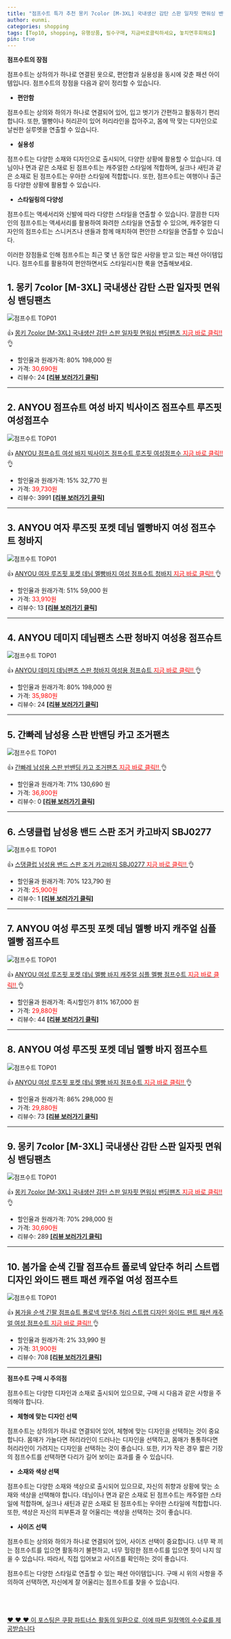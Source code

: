 ```yaml
---
title: "점프수트 특가 추천 몽키 7color [M-3XL] 국내생산 감탄 스판 일자핏 면워싱 밴딩팬츠 비교 장점"
author: eunmi.
categories: shopping
tags: [Top10, shopping, 유행상품, 필수구매, 지금바로클릭하세요, 놓치면후회해요]
pin: true
---
```

**점프수트의 장점**

점프수트는 상하의가 하나로 연결된 옷으로, 편안함과 실용성을 동시에 갖춘 패션 아이템입니다. 점프수트의 장점을 다음과 같이 정리할 수 있습니다.

* **편안함**

점프수트는 상의와 하의가 하나로 연결되어 있어, 입고 벗기가 간편하고 활동하기 편리합니다. 또한, 멜빵이나 허리끈이 있어 허리라인을 잡아주고, 몸에 딱 맞는 디자인으로 날씬한 실루엣을 연출할 수 있습니다.

* **실용성**

점프수트는 다양한 소재와 디자인으로 출시되어, 다양한 상황에 활용할 수 있습니다. 데님이나 면과 같은 소재로 된 점프수트는 캐주얼한 스타일에 적합하며, 실크나 새틴과 같은 소재로 된 점프수트는 우아한 스타일에 적합합니다. 또한, 점프수트는 여행이나 출근 등 다양한 상황에 활용할 수 있습니다.

* **스타일링의 다양성**

점프수트는 액세서리와 신발에 따라 다양한 스타일을 연출할 수 있습니다. 깔끔한 디자인의 점프수트는 액세서리를 활용하여 화려한 스타일을 연출할 수 있으며, 캐주얼한 디자인의 점프수트는 스니커즈나 샌들과 함께 매치하여 편안한 스타일을 연출할 수 있습니다.

이러한 장점들로 인해 점프수트는 최근 몇 년 동안 많은 사랑을 받고 있는 패션 아이템입니다. 점프수트를 활용하여 편안하면서도 스타일리시한 룩을 연출해보세요.

   

## 1. 몽키 7color [M-3XL] 국내생산 감탄 스판 일자핏 면워싱 밴딩팬츠

![점프수트 TOP01](https://thumbnail7.coupangcdn.com/thumbnails/remote/230x230ex/image/vendor_inventory/d664/e49d379396a833fabfd5322760bdfc8428879ae8d81987d07ac6a2752058.JPG)


👍 [몽키 7color [M-3XL] 국내생산 감탄 스판 일자핏 면워싱 밴딩팬츠 <font color=red> 지금 바로 클릭!! </font> ](https://link.coupang.com/re/AFFSDP?lptag=AF3617701&subid=GithubCoopas&pageKey=7119196176&traceid=V0-153&itemId=17820607810&vendorItemId=84984760110) 👌 


- 할인율과 원래가격: 80%  198,000   원
- 가격: <span style='color:red'>30,690원</span>
- 리뷰수: 24  [**[리뷰 보러가기 클릭]**](https://link.coupang.com/re/AFFSDP?lptag=AF3617701&subid=GithubCoopas&pageKey=7119196176&traceid=V0-153&itemId=17820607810&vendorItemId=84984760110)

---


   

## 2. ANYOU 점프슈트 여성 바지 빅사이즈 점프수트 루즈핏 여성점프수

![점프수트 TOP01](https://thumbnail10.coupangcdn.com/thumbnails/remote/230x230ex/image/vendor_inventory/d46d/dd7bb9e43d46c6365dcf27fcacb26fa64c6f97776fe9c3cf37b7e0c6feec.jpg)


👍 [ANYOU 점프슈트 여성 바지 빅사이즈 점프수트 루즈핏 여성점프수 <font color=red> 지금 바로 클릭!! </font> ](https://link.coupang.com/re/AFFSDP?lptag=AF3617701&subid=GithubCoopas&pageKey=7567761637&traceid=V0-153&itemId=19951404490&vendorItemId=87050364108) 👌 


- 할인율과 원래가격: 15%  32,770   원
- 가격: <span style='color:red'>39,730원</span>
- 리뷰수: 3991  [**[리뷰 보러가기 클릭]**](https://link.coupang.com/re/AFFSDP?lptag=AF3617701&subid=GithubCoopas&pageKey=7567761637&traceid=V0-153&itemId=19951404490&vendorItemId=87050364108)

---


   

## 3. ANYOU 여자 루즈핏 포켓 데님 멜빵바지 여성 점프수트 청바지

![점프수트 TOP01](https://thumbnail6.coupangcdn.com/thumbnails/remote/230x230ex/image/vendor_inventory/7943/d25bbe3597a9a2625797145bc2b6c6005b4bc4db0c0544e44d2d38bfa564.jpg)


👍 [ANYOU 여자 루즈핏 포켓 데님 멜빵바지 여성 점프수트 청바지 <font color=red> 지금 바로 클릭!! </font> ](https://link.coupang.com/re/AFFSDP?lptag=AF3617701&subid=GithubCoopas&pageKey=7493201460&traceid=V0-153&itemId=19597770673&vendorItemId=87031254901) 👌 


- 할인율과 원래가격: 51%  59,000   원
- 가격: <span style='color:red'>33,910원</span>
- 리뷰수: 13  [**[리뷰 보러가기 클릭]**](https://link.coupang.com/re/AFFSDP?lptag=AF3617701&subid=GithubCoopas&pageKey=7493201460&traceid=V0-153&itemId=19597770673&vendorItemId=87031254901)

---


   

## 4. ANYOU 데미지 데님팬츠 스판 청바지 여성용 점프슈트

![점프수트 TOP01](https://thumbnail10.coupangcdn.com/thumbnails/remote/230x230ex/image/vendor_inventory/4023/0c8103f0713be20707e364ab9540c503ff164242c9d02317a397b9de9d5e.jpg)


👍 [ANYOU 데미지 데님팬츠 스판 청바지 여성용 점프슈트 <font color=red> 지금 바로 클릭!! </font> ](https://link.coupang.com/re/AFFSDP?lptag=AF3617701&subid=GithubCoopas&pageKey=7422145685&traceid=V0-153&itemId=19256136417&vendorItemId=87007255327) 👌 


- 할인율과 원래가격: 80%  198,000   원
- 가격: <span style='color:red'>35,980원</span>
- 리뷰수: 24  [**[리뷰 보러가기 클릭]**](https://link.coupang.com/re/AFFSDP?lptag=AF3617701&subid=GithubCoopas&pageKey=7422145685&traceid=V0-153&itemId=19256136417&vendorItemId=87007255327)

---


   

## 5. 간빠레 남성용 스판 반밴딩 카고 조거팬츠

![점프수트 TOP01](https://thumbnail7.coupangcdn.com/thumbnails/remote/230x230ex/image/vendor_inventory/da0d/cf303738e9f11549e643197578c0a5154ee756d243c926f3454083efb859.JPG)


👍 [간빠레 남성용 스판 반밴딩 카고 조거팬츠 <font color=red> 지금 바로 클릭!! </font> ](https://link.coupang.com/re/AFFSDP?lptag=AF3617701&subid=GithubCoopas&pageKey=1277780547&traceid=V0-153&itemId=2284815137&vendorItemId=72439260137) 👌 


- 할인율과 원래가격: 71%  130,690   원
- 가격: <span style='color:red'>36,800원</span>
- 리뷰수: 0  [**[리뷰 보러가기 클릭]**](https://link.coupang.com/re/AFFSDP?lptag=AF3617701&subid=GithubCoopas&pageKey=1277780547&traceid=V0-153&itemId=2284815137&vendorItemId=72439260137)

---


   

## 6. 스댕클럽 남성용 밴드 스판 조거 카고바지 SBJ0277

![점프수트 TOP01](https://thumbnail9.coupangcdn.com/thumbnails/remote/230x230ex/image/vendor_inventory/6ee7/abacad818e6325ad6288256f5da53aa7db2431ed1df69d0028a068674c35.jpg)


👍 [스댕클럽 남성용 밴드 스판 조거 카고바지 SBJ0277 <font color=red> 지금 바로 클릭!! </font> ](https://link.coupang.com/re/AFFSDP?lptag=AF3617701&subid=GithubCoopas&pageKey=6212553593&traceid=V0-153&itemId=18214826202&vendorItemId=79660871632) 👌 


- 할인율과 원래가격: 70%  123,790   원
- 가격: <span style='color:red'>25,900원</span>
- 리뷰수: 1  [**[리뷰 보러가기 클릭]**](https://link.coupang.com/re/AFFSDP?lptag=AF3617701&subid=GithubCoopas&pageKey=6212553593&traceid=V0-153&itemId=18214826202&vendorItemId=79660871632)

---


   

## 7. ANYOU 여성 루즈핏 포켓 데님 멜빵 바지 캐주얼 심플 멜빵 점프수트

![점프수트 TOP01](https://thumbnail6.coupangcdn.com/thumbnails/remote/230x230ex/image/vendor_inventory/44d3/58253d487f7c21a921a6daec9d2b671851ec9265ce6364f9bedbc582bd25.jpg)


👍 [ANYOU 여성 루즈핏 포켓 데님 멜빵 바지 캐주얼 심플 멜빵 점프수트 <font color=red> 지금 바로 클릭!! </font> ](https://link.coupang.com/re/AFFSDP?lptag=AF3617701&subid=GithubCoopas&pageKey=7312819337&traceid=V0-153&itemId=18738168736&vendorItemId=86762013450) 👌 


- 할인율과 원래가격: 즉시할인가 81%  167,000   원
- 가격: <span style='color:red'>29,880원</span>
- 리뷰수: 44  [**[리뷰 보러가기 클릭]**](https://link.coupang.com/re/AFFSDP?lptag=AF3617701&subid=GithubCoopas&pageKey=7312819337&traceid=V0-153&itemId=18738168736&vendorItemId=86762013450)

---


   

## 8. ANYOU 여성 루즈핏 포켓 데님 멜빵 바지 점프수트

![점프수트 TOP01](https://thumbnail9.coupangcdn.com/thumbnails/remote/230x230ex/image/vendor_inventory/445a/a88a2aadbc47b1bd3a00e489c16c80773e9e6dafc3786516f9424abf05e2.jpg)


👍 [ANYOU 여성 루즈핏 포켓 데님 멜빵 바지 점프수트 <font color=red> 지금 바로 클릭!! </font> ](https://link.coupang.com/re/AFFSDP?lptag=AF3617701&subid=GithubCoopas&pageKey=7497594985&traceid=V0-153&itemId=19619575499&vendorItemId=86726344866) 👌 


- 할인율과 원래가격: 86%  298,000   원
- 가격: <span style='color:red'>29,880원</span>
- 리뷰수: 73  [**[리뷰 보러가기 클릭]**](https://link.coupang.com/re/AFFSDP?lptag=AF3617701&subid=GithubCoopas&pageKey=7497594985&traceid=V0-153&itemId=19619575499&vendorItemId=86726344866)

---


   

## 9. 몽키 7color [M-3XL] 국내생산 감탄 스판 일자핏 면워싱 밴딩팬츠

![점프수트 TOP01](https://thumbnail6.coupangcdn.com/thumbnails/remote/230x230ex/image/vendor_inventory/9caf/2911722446f236b539f9e4d155dc7a518c016dd21158813ecac24e8a03c2.jpg)


👍 [몽키 7color [M-3XL] 국내생산 감탄 스판 일자핏 면워싱 밴딩팬츠 <font color=red> 지금 바로 클릭!! </font> ](https://link.coupang.com/re/AFFSDP?lptag=AF3617701&subid=GithubCoopas&pageKey=7119196176&traceid=V0-153&itemId=17820607734&vendorItemId=84984759807) 👌 


- 할인율과 원래가격: 70%  298,000   원
- 가격: <span style='color:red'>30,690원</span>
- 리뷰수: 289  [**[리뷰 보러가기 클릭]**](https://link.coupang.com/re/AFFSDP?lptag=AF3617701&subid=GithubCoopas&pageKey=7119196176&traceid=V0-153&itemId=17820607734&vendorItemId=84984759807)

---


   

## 10. 봄가을 순색 긴팔 점프슈트 폴로넥 앞단추 허리 스트랩 디자인 와이드 팬트 패션 캐주얼 여성 점프수트

![점프수트 TOP01](https://thumbnail7.coupangcdn.com/thumbnails/remote/230x230ex/image/vendor_inventory/e5de/aef8435b4244938a807e52f0833b2054fdae0a20ca94b4e4207f93145a02.jpg)


👍 [봄가을 순색 긴팔 점프슈트 폴로넥 앞단추 허리 스트랩 디자인 와이드 팬트 패션 캐주얼 여성 점프수트 <font color=red> 지금 바로 클릭!! </font> ](https://link.coupang.com/re/AFFSDP?lptag=AF3617701&subid=GithubCoopas&pageKey=7571614423&traceid=V0-153&itemId=19969555125&vendorItemId=87068090066) 👌 


- 할인율과 원래가격: 2%  33,990   원
- 가격: <span style='color:red'>31,900원</span>
- 리뷰수: 708  [**[리뷰 보러가기 클릭]**](https://link.coupang.com/re/AFFSDP?lptag=AF3617701&subid=GithubCoopas&pageKey=7571614423&traceid=V0-153&itemId=19969555125&vendorItemId=87068090066)

---
**점프수트 구매 시 주의점**

점프수트는 다양한 디자인과 소재로 출시되어 있으므로, 구매 시 다음과 같은 사항을 주의해야 합니다.

* **체형에 맞는 디자인 선택**

점프수트는 상하의가 하나로 연결되어 있어, 체형에 맞는 디자인을 선택하는 것이 중요합니다. 몸매가 가늘다면 허리라인이 드러나는 디자인을 선택하고, 몸매가 통통하다면 허리라인이 가려지는 디자인을 선택하는 것이 좋습니다. 또한, 키가 작은 경우 짧은 기장의 점프수트를 선택하면 다리가 길어 보이는 효과를 줄 수 있습니다.

* **소재와 색상 선택**

점프수트는 다양한 소재와 색상으로 출시되어 있으므로, 자신의 취향과 상황에 맞는 소재와 색상을 선택해야 합니다. 데님이나 면과 같은 소재로 된 점프수트는 캐주얼한 스타일에 적합하며, 실크나 새틴과 같은 소재로 된 점프수트는 우아한 스타일에 적합합니다. 또한, 색상은 자신의 피부톤과 잘 어울리는 색상을 선택하는 것이 좋습니다.

* **사이즈 선택**

점프수트는 상의와 하의가 하나로 연결되어 있어, 사이즈 선택이 중요합니다. 너무 꽉 끼는 점프수트를 입으면 활동하기 불편하고, 너무 헐렁한 점프수트를 입으면 핏이 나지 않을 수 있습니다. 따라서, 직접 입어보고 사이즈를 확인하는 것이 좋습니다.

점프수트는 다양한 스타일로 연출할 수 있는 패션 아이템입니다. 구매 시 위의 사항을 주의하여 선택하면, 자신에게 잘 어울리는 점프수트를 찾을 수 있습니다.<br><br><br><br><br> [ ❤ ❤ ❤ 이 포스팅은 쿠팡 파트너스 활동의 일환으로, 이에 따른 일정액의 수수료를 제공받습니다](https://link.coupang.com/a/bcEFyh)